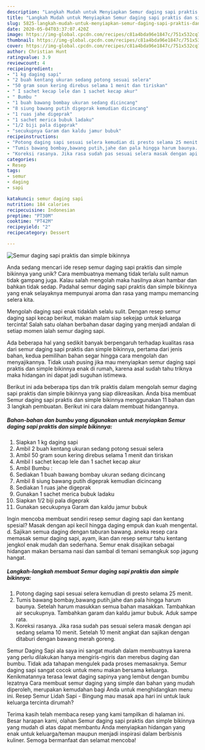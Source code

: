 ```yaml
---
description: "Langkah Mudah untuk Menyiapkan Semur daging sapi praktis dan simple bikinnya Anti Gagal"
title: "Langkah Mudah untuk Menyiapkan Semur daging sapi praktis dan simple bikinnya Anti Gagal"
slug: 5825-langkah-mudah-untuk-menyiapkan-semur-daging-sapi-praktis-dan-simple-bikinnya-anti-gagal
date: 2020-05-04T03:37:07.420Z
image: https://img-global.cpcdn.com/recipes/c81a4bda96e1847c/751x532cq70/semur-daging-sapi-praktis-dan-simple-bikinnya-foto-resep-utama.jpg
thumbnail: https://img-global.cpcdn.com/recipes/c81a4bda96e1847c/751x532cq70/semur-daging-sapi-praktis-dan-simple-bikinnya-foto-resep-utama.jpg
cover: https://img-global.cpcdn.com/recipes/c81a4bda96e1847c/751x532cq70/semur-daging-sapi-praktis-dan-simple-bikinnya-foto-resep-utama.jpg
author: Christian Hunt
ratingvalue: 3.9
reviewcount: 4
recipeingredient:
- "1 kg daging sapi"
- "2 buah kentang ukuran sedang potong sesuai selera"
- "50 gram soun kering direbus selama 1 menit dan tiriskan"
- " I sachet kecap lele dan 1 sachet kecap akur"
- " Bumbu "
- "1 buah bawang bombay ukuran sedang dicincang"
- "8 siung bawang putih digeprak kemudian dicincang"
- "1 ruas jahe digeprak"
- "1 sachet merica bubuk ladaku"
- "1/2 biji pala digeprak"
- "secukupnya Garam dan kaldu jamur bubuk"
recipeinstructions:
- "Potong daging sapi sesuai selera kemudian di presto selama 25 menit."
- "Tumis bawang bombay,bawang putih,jahe dan pala hingga harum baunya. Setelah harum masukkan semua bahan masakkan. Tambahkan air secukupnya. Tambahkan garam dan kaldu jamur bubuk. Aduk sampe rata."
- "Koreksi rasanya. Jika rasa sudah pas sesuai selera masak dengan api sedang selama 10 menit. Setelah 10 menit angkat dan sajikan dengan ditaburi dengan bawang merah goreng."
categories:
- Resep
tags:
- semur
- daging
- sapi

katakunci: semur daging sapi 
nutrition: 184 calories
recipecuisine: Indonesian
preptime: "PT30M"
cooktime: "PT42M"
recipeyield: "2"
recipecategory: Dessert

---
```



![Semur daging sapi praktis dan simple bikinnya](https://img-global.cpcdn.com/recipes/c81a4bda96e1847c/751x532cq70/semur-daging-sapi-praktis-dan-simple-bikinnya-foto-resep-utama.jpg)

Anda sedang mencari ide resep semur daging sapi praktis dan simple bikinnya yang unik? Cara membuatnya memang tidak terlalu sulit namun tidak gampang juga. Kalau salah mengolah maka hasilnya akan hambar dan bahkan tidak sedap. Padahal semur daging sapi praktis dan simple bikinnya yang enak selayaknya mempunyai aroma dan rasa yang mampu memancing selera kita.

Mengolah daging sapi enak tidaklah selalu sulit. Dengan resep semur daging sapi kecap berikut, makan malam siap sekejap untuk keluarga tercinta! Salah satu olahan berbahan dasar daging yang menjadi andalan di setiap momen ialah semur daging sapi.

Ada beberapa hal yang sedikit banyak berpengaruh terhadap kualitas rasa dari semur daging sapi praktis dan simple bikinnya, pertama dari jenis bahan, kedua pemilihan bahan segar hingga cara mengolah dan menyajikannya. Tidak usah pusing jika mau menyiapkan semur daging sapi praktis dan simple bikinnya enak di rumah, karena asal sudah tahu triknya maka hidangan ini dapat jadi suguhan istimewa.


Berikut ini ada beberapa tips dan trik praktis dalam mengolah semur daging sapi praktis dan simple bikinnya yang siap dikreasikan. Anda bisa membuat Semur daging sapi praktis dan simple bikinnya menggunakan 11 bahan dan 3 langkah pembuatan. Berikut ini cara dalam membuat hidangannya.

<!--inarticleads1-->

##### Bahan-bahan dan bumbu yang digunakan untuk menyiapkan Semur daging sapi praktis dan simple bikinnya:

1. Siapkan 1 kg daging sapi
1. Ambil 2 buah kentang ukuran sedang potong sesuai selera
1. Ambil 50 gram soun kering direbus selama 1 menit dan tiriskan
1. Ambil  I sachet kecap lele dan 1 sachet kecap akur
1. Ambil  Bumbu :
1. Sediakan 1 buah bawang bombay ukuran sedang dicincang
1. Ambil 8 siung bawang putih digeprak kemudian dicincang
1. Sediakan 1 ruas jahe digeprak
1. Gunakan 1 sachet merica bubuk ladaku
1. Siapkan 1/2 biji pala digeprak
1. Gunakan secukupnya Garam dan kaldu jamur bubuk


Ingin mencoba membuat sendiri resep semur daging sapi dan kentang spesial? Masak dengan api kecil hingga daging empuk dan kuah mengental. d. Sajikan semua daging dengan taburan bawang. aneka resep cara memasak semur daging sapi, ayam, ikan dan resep semur tahu kentang jengkol enak mudah dan sederhana. Semur enak disajikan sebagai hidangan makan bersama nasi dan sambal di temani semangkuk sop jagung hangat. 

<!--inarticleads2-->

##### Langkah-langkah membuat Semur daging sapi praktis dan simple bikinnya:

1. Potong daging sapi sesuai selera kemudian di presto selama 25 menit.
1. Tumis bawang bombay,bawang putih,jahe dan pala hingga harum baunya. Setelah harum masukkan semua bahan masakkan. Tambahkan air secukupnya. Tambahkan garam dan kaldu jamur bubuk. Aduk sampe rata.
1. Koreksi rasanya. Jika rasa sudah pas sesuai selera masak dengan api sedang selama 10 menit. Setelah 10 menit angkat dan sajikan dengan ditaburi dengan bawang merah goreng.


Semur Daging Sapi ala saya ini sangat mudah dalam membuatnya karena yang perlu dilakukan hanya mengiris-ngiris dan merebus daging dan bumbu. Tidak ada tahapan mengulek pada proses memasaknya. Semur daging sapi sangat cocok untuk menu makan bersama keluarga. Kenikmatannya terasa lewat daging sapinya yang lembut dengan bumbu lezatnya Cara membuat semur daging yang simple dan bahan yang mudah diperoleh, merupakan kemudahan bagi Anda untuk menghidangkan menu ini. Resep Semur Lidah Sapi - Bingung mau masak apa hari ini untuk lauk keluarga tercinta dirumah? 

Terima kasih telah membaca resep yang kami tampilkan di halaman ini. Besar harapan kami, olahan Semur daging sapi praktis dan simple bikinnya yang mudah di atas dapat membantu Anda menyiapkan hidangan yang enak untuk keluarga/teman maupun menjadi inspirasi dalam berbisnis kuliner. Semoga bermanfaat dan selamat mencoba!
